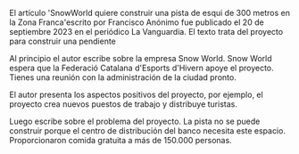 El artículo 'SnowWorld quiere construir una pista de esqui de 300 metros en la Zona Franca'escrito por Francisco Anónimo fue publicado el 20 de septiembre 2023 en el periódico La Vanguardia. El texto trata del proyecto para construir una pendiente

Al principio el autor escribe sobre la empresa Snow World. Snow World espera que la Federació Catalana d'Esports d'Hivern apoye el proyecto. Tienes una reunión con la administración de la ciudad pronto.

El autor presenta los aspectos positivos del proyecto, por ejemplo, el proyecto crea nuevos puestos de trabajo y distribuye turistas.

Luego escribe sobre el problema del proyecto. La pista no se puede construir porque el centro de distribución del banco necesita este espacio. Proporcionaron comida gratuita a más de 150.000 personas.